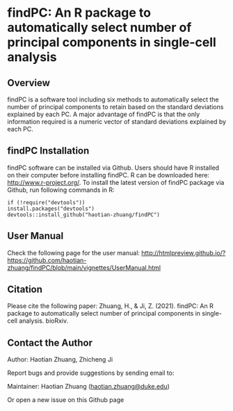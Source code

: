 # findPC: An R package to automatically select number of principal components in single-cell analysis
## Overview
findPC is a software tool including six methods to automatically select the number of principal components to retain based on the standard deviations explained by each PC. A major advantage of findPC is that the only information required is a numeric vector of standard deviations explained by each PC.

## findPC Installation
findPC software can be installed via Github. Users should have R installed on their computer before installing findPC. R can be downloaded here: http://www.r-project.org/. To install the latest version of findPC package via Github, run following commands in R:
```
if (!require("devtools"))
install.packages("devtools")
devtools::install_github("haotian-zhuang/findPC")
```
## User Manual
Check the following page for the user manual:
http://htmlpreview.github.io/?https://github.com/haotian-zhuang/findPC/blob/main/vignettes/UserManual.html

## Citation
Please cite the following paper: Zhuang, H., & Ji, Z. (2021). findPC: An R package to automatically select number of principal components in single-cell analysis. bioRxiv.

## Contact the Author
Author: Haotian Zhuang, Zhicheng Ji

Report bugs and provide suggestions by sending email to:

Maintainer: Haotian Zhuang (haotian.zhuang@duke.edu)

Or open a new issue on this Github page
